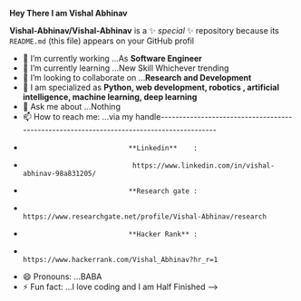 **Hey There I am Vishal Abhinav**

**Vishal-Abhinav/Vishal-Abhinav** is a ✨ _special_ ✨ repository because its `README.md` (this file) appears on your GitHub profil

- 🔭 I’m currently working  ...As **Software Engineer**
- 🌱 I’m currently learning ...New Skill Whichever trending
- 👯 I’m looking to collaborate on ...**Research and Development**
- 🤔 I am specialized as **Python, web development, robotics , artificial intelligence, machine learning, deep learning**
- 💬 Ask me about ...Nothing 
- 📫 How to reach me: ...via my handle-----------------------------------------------------------------------------------------
-                               **Linkedin**    :
-                                https://www.linkedin.com/in/vishal-abhinav-98a831205/
-                               **Research gate : 
-                                https://www.researchgate.net/profile/Vishal-Abhinav/research
-                               **Hacker Rank** :
-                                https://www.hackerrank.com/Vishal_Abhinav?hr_r=1
- 😄 Pronouns: ...BABA
- ⚡ Fun fact: ...I love coding and I am Half Finished
-->
